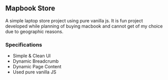 ## Mapbook Store

A simple laptop store project using pure vanilla js. It is fun project developed while planning of buying macbook and cannot get of my choice due to geographic reasons.

### Specifications

- Simple & Clean UI
- Dynamic Breadcrumb
- Dynamic Page Content
- Used pure vanilla JS
